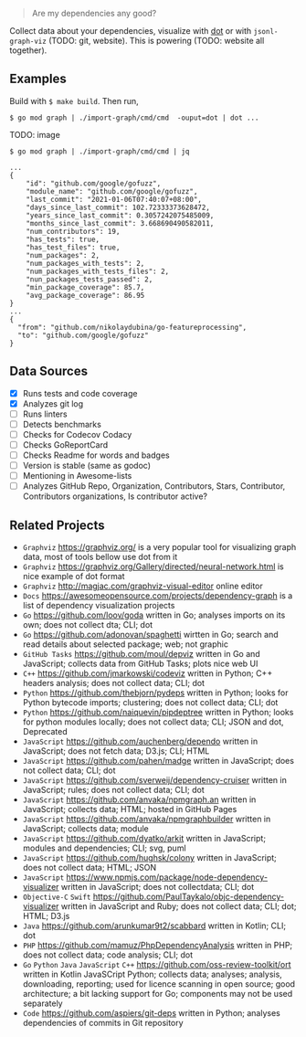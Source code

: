 > Are my dependencies any good?

Collect data about your dependencies, visualize with [dot](https://graphviz.org) or with `jsonl-graph-viz` (TODO: git, website).
This is powering (TODO: website all together).

## Examples

Build with `$ make build`. Then run,

```
$ go mod graph | ./import-graph/cmd/cmd  -ouput=dot | dot ...
```
TODO: image

```
$ go mod graph | ./import-graph/cmd/cmd | jq

...
{
    "id": "github.com/google/gofuzz",
    "module_name": "github.com/google/gofuzz",
    "last_commit": "2021-01-06T07:40:07+08:00",
    "days_since_last_commit": 102.72333373628472,
    "years_since_last_commit": 0.3057242075485009,
    "months_since_last_commit": 3.668690490582011,
    "num_contributors": 19,
    "has_tests": true,
    "has_test_files": true,
    "num_packages": 2,
    "num_packages_with_tests": 2,
    "num_packages_with_tests_files": 2,
    "nun_packages_tests_passed": 2,
    "min_package_coverage": 85.7,
    "avg_package_coverage": 86.95
}
...
{                                                                                                                                                                                                            
  "from": "github.com/nikolaydubina/go-featureprocessing",
  "to": "github.com/google/gofuzz"
}
```

## Data Sources

- [x] Runs tests and code coverage
- [x] Analyzes git log
- [ ] Runs linters
- [ ] Detects benchmarks
- [ ] Checks for Codecov Codacy
- [ ] Checks GoReportCard
- [ ] Checks Readme for words and badges
- [ ] Version is stable (same as godoc)
- [ ] Mentioning in Awesome-lists
- [ ] Analyzes GitHub Repo, Organization, Contributors, Stars, Contributor, Contributors organizations, Is contributor active?

## Related Projects

- `Graphviz` https://graphviz.org/ is a very popular tool for visualizing graph data, most of tools bellow use dot from it
- `Graphviz` https://graphviz.org/Gallery/directed/neural-network.html is nice example of dot format
- `Graphviz` http://magjac.com/graphviz-visual-editor online editor
- `Docs` https://awesomeopensource.com/projects/dependency-graph is a list of dependency visualization projects  
- `Go` https://github.com/loov/goda written in Go; analyses imports on its own; does not collect dta; CLI; dot  
- `Go` https://github.com/adonovan/spaghetti wirtten in Go; search and read details about selected package; web; not graphic
- `GitHub Tasks` https://github.com/moul/depviz written in Go and JavaScript; collects data from GitHub Tasks; plots nice web UI
- `C++` https://github.com/jmarkowski/codeviz written in Python; C++ headers analysis; does not collect data; CLI; dot  
- `Python` https://github.com/thebjorn/pydeps written in Python; looks for Python bytecode imports; clustering; does not collect data; CLI; dot  
- `Python` https://github.com/naiquevin/pipdeptree written in Python; looks for python modules locally; does not collect data; CLI; JSON and dot, Deprecated  
- `JavaScript` https://github.com/auchenberg/dependo written in JavaScript; does not fetch data; D3.js; CLI; HTML   
- `JavaScript` https://github.com/pahen/madge written in JavaScript; does not collect data; CLI; dot  
- `JavaScript` https://github.com/sverweij/dependency-cruiser written in JavaScript; rules; does not collect data; CLI; dot  
- `JavaScript` https://github.com/anvaka/npmgraph.an written in JavaScript; collects data; HTML; hosted in GitHub Pages  
- `JavaScript` https://github.com/anvaka/npmgraphbuilder written in JavaScript; collects data; module  
- `JavaScript` https://github.com/dyatko/arkit written in JavaScript; modules and dependencies; CLI; svg, puml  
- `JavaScript` https://github.com/hughsk/colony written in JavaScript; does not collect data; HTML; JSON  
- `JavaScript` https://www.npmjs.com/package/node-dependency-visualizer written in JavaScript; does not collectdata; CLI; dot  
- `Objective-C` `Swift` https://github.com/PaulTaykalo/objc-dependency-visualizer written in JavaScript and Ruby; does not collect data; CLI; dot; HTML; D3.js   
- `Java` https://github.com/arunkumar9t2/scabbard written in Kotlin; CLI; dot  
- `PHP` https://github.com/mamuz/PhpDependencyAnalysis written in PHP; does not collect data; code analysis; CLI; dot  
- `Go` `Python` `Java` `JavaScript` `C++` https://github.com/oss-review-toolkit/ort written in Kotlin JavaSCript Python; collects data; analyses; analysis, downloading, reporting; used for licence scanning in open source; good architecture; a bit lacking support for Go; components may not be used separately  
- `Code` https://github.com/aspiers/git-deps written in Python; analyses dependencies of commits in Git repository  
